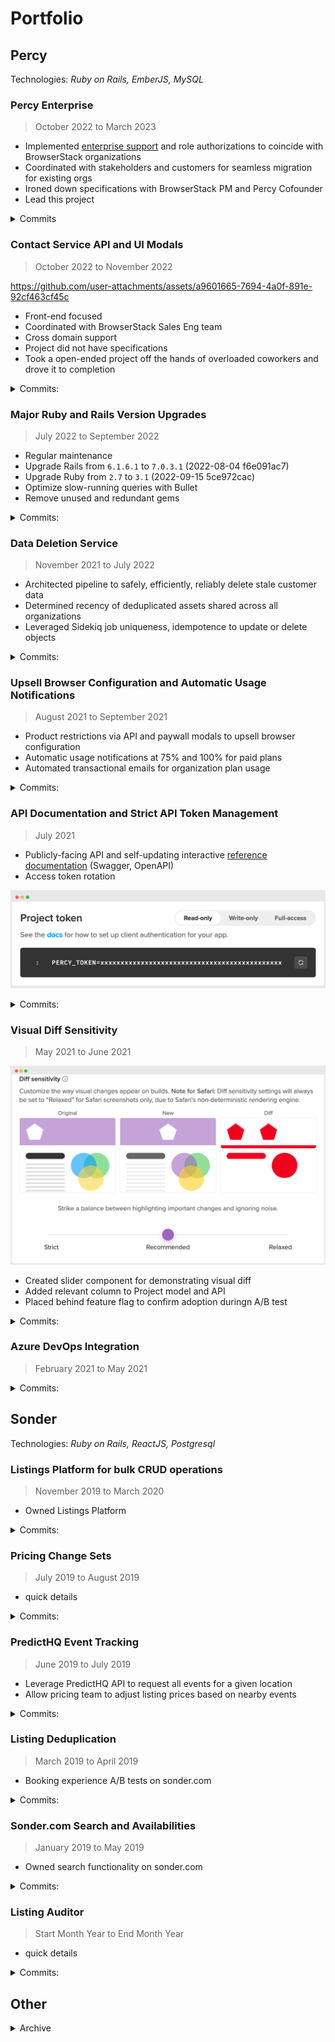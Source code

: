 # Portfolio

## Percy

Technologies: _Ruby on Rails, EmberJS, MySQL_

### Percy Enterprise

> October 2022 to March 2023

- Implemented [enterprise support](https://percy.io/enterprise) and role authorizations to coincide with BrowserStack organizations
- Coordinated with stakeholders and customers for seamless migration for existing orgs
- Ironed down specifications with BrowserStack PM and Percy Cofounder
- Lead this project

<details>
<summary>Commits</summary>

|     | Date       | Hash      | Message                                                                         |
| --- | ---------- | --------- | ------------------------------------------------------------------------------- |
| UI  | 2023-04-04 | 353495930 | Dashboard Redirect Preserves Current Team (#3464)                               |
| API | 2023-03-03 | 1c6641bf9 | Enable Teams for Newly-created Enterprise Organizations                         |
| API | 2023-03-02 | 456256b21 | Calculate Usage Stats by Enterprise Team                                        |
| UI  | 2023-03-02 | d8c790469 | Fix Teams Dropdown for all Dashboard Pages                                      |
| UI  | 2023-02-07 | 0119d3b6b | 10:38:44 -0700 Team Admins should only be Members of other teams/groups (#3337) |
| UI  | 2023-01-13 | 3151fb917 | Dropdown for `visibleOrganizationsInGroup`                                      |
| API | 2022-12-05 | e50c97455 | Implement and consume enterprise `TeamData`                                     |
| API | 2022-10-26 | 7704c4b99 | Migration: Add `enterprise_access` to organizations                             |

</details>

### Contact Service API and UI Modals

> October 2022 to November 2022

https://github.com/user-attachments/assets/a9601665-7694-4a0f-891e-92cf463cf45c

- Front-end focused
- Coordinated with BrowserStack Sales Eng team
- Cross domain support
- Project did not have specifications
- Took a open-ended project off the hands of overloaded coworkers and drove it to completion

<details>
<summary>Commits:</summary>

|     | Date       | Hash      | Message                                           |
| --- | ---------- | --------- | ------------------------------------------------- |
| UI  | 2022-11-17 | c610aae0d | Quick Contact Sales modal fixes (#3212)           |
| UI  | 2022-11-16 | 12928daaa | Contact Service Functionality (#3117)             |
| API | 2022-10-07 | 286db71b1 | Better Contact Service API Error Handling (#2853) |
| API | 2022-10-06 | 1935d9ee7 | Contact Service API (#2825)                       |

</details>

### Major Ruby and Rails Version Upgrades

> July 2022 to September 2022

- Regular maintenance
- Upgrade Rails from `6.1.6.1` to `7.0.3.1` (2022-08-04 f6e091ac7)
- Upgrade Ruby from `2.7` to `3.1` (2022-09-15 5ce972cac)
- Optimize slow-running queries with Bullet
- Remove unused and redundant gems

<details>
<summary>Commits:</summary>

|     | Date       | Hash      | Message                                                                  |
| --- | ---------- | --------- | ------------------------------------------------------------------------ |
| API | 2022-09-15 | 5ce972cac | Adopt Ruby 3.1 (#2809)                                                   |
| API | 2022-09-13 | b259326be | Update baseimage to Ruby 3 (#2781)                                       |
| API | 2022-09-12 | d5c66e5e1 | Preparation for Ruby 3 Upgrade (#2747)                                   |
| API | 2022-09-07 | 21f07a8d2 | Update `percy-style` to target Ruby 2.7 syntax (#2786)                   |
| API | 2022-08-26 | 979b7d288 | Update to new Ruby 3 compatible `percy-workloads` gem (#2779)            |
| API | 2022-08-10 | 6ac17fe22 | Serialize precision: nil for tables where datetime precision was not set |
| API | 2022-08-05 | 92980dbf2 | Rails `7.0.3.1` Upgrade (take two) (#2728)                               |
| API | 2022-08-04 | f6e091ac7 | Revert "Upgrade Rails from `6.1.6.1` to `7.0.3.1` (#2715)" (#2727)       |
| API | 2022-08-04 | f14135713 | Upgrade Rails from `6.1.6.1` to `7.0.3.1` (#2715)                        |
| API | 2022-08-02 | 71efc0b01 | Bullet Query Optimizations (#2720)                                       |
| API | 2022-08-02 | 1e033b50d | Add `Bullet.profile` to print_queries helper (#2721)                     |
| API | 2022-08-02 | 82f74377c | use RubyGems `subprocess` gem :gem: (#2722)                              |
| API | 2022-07-29 | 1ec872645 | Add `print_queries` to sql helper (#2711)                                |
| API | 2022-07-29 | 8374fa6fd | Remove unused `scientist` gem (#2714)                                    |
| API | 2022-07-28 | 9cf987e0d | Remove redundant `JSON::Api::Vanilla` gem (#2709)                        |
| API | 2022-07-28 | 688d1bc6c | Remove no longer used stripe gem (#2710)                                 |

</details>

### Data Deletion Service

> November 2021 to July 2022

- Architected pipeline to safely, efficiently, reliably delete stale customer data
- Determined recency of deduplicated assets shared across all organizations
- Leveraged Sidekiq job uniqueness, idempotence to update or delete objects

<details>
<summary>Commits:</summary>

|     | Date       | Hash      | Message                                                                   |
| --- | ---------- | --------- | ------------------------------------------------------------------------- |
| API | 2022-07-14 | ddbbab71d | Delete Associated Comment Threads and Comments (#2670)                    |
| API | 2022-07-13 | e4c1a46b5 | Delete associated Master Snapshot iff deleting latest Snapshot (#2669)    |
| API | 2022-07-12 | b5d007a53 | remove ManifestMigration rake task from cron (#2664)                      |
| API | 2022-07-01 | ecabc5725 | Add `lossy_image` deletion to DeleteImages step (#2648)                   |
| API | 2022-07-01 | 390b1ff25 | Add safeguard for `Google::Cloud::NotFound` error (#2647)                 |
| API | 2022-06-30 | 351933a7a | Remove Auth0 References (#2625)                                           |
| API | 2022-06-29 | 54cfd6b46 | Delete Images Step (#2612)                                                |
| API | 2022-06-16 | 2cb89929  | `resource.uploaded_at` should not affect GCS delete call (#2581)          |
| API | 2022-06-16 | 171ce18e3 | Delete SnapshotResources in bulk (#2582)                                  |
| API | 2022-06-16 | 455a0681b | DeletionService maybe_delete_resource! (#2565)                            |
| API | 2022-06-09 | 0fe5fa441 | fix `sha:` -> `filename:` kwarg in storage_data (#2570)                   |
| API | 2022-06-08 | a0c0c015d | Update percy-storage gem from 1.4.1 to 2.0.5 (#2567)                      |
| API | 2022-06-02 | 68388dc13 | update dev.rake (#2553)                                                   |
| API | 2022-06-02 | b45dc84f1 | Add sidekiq-deletion queue (#2554)                                        |
| API | 2022-05-10 | 99ec80c39 | delete update reused object job (#2488)                                   |
| API | 2022-03-17 | aa67ebd41 | Better Honeycomb Tracing for Object Ledger Service (#2371)                |
| API | 2022-03-12 | 14a3d9795 | Fix zscan return type for flush object ledger (#2359)                     |
| API | 2022-03-11 | 02eecac39 | Fix `OBJECT_TYPES` class variable reference (#2358)                       |
| API | 2022-03-11 | 0b74b6bdb | Decouple Image and Resource Updates + Batch Update Retries (#2337)        |
| API | 2022-03-08 | 9da156854 | Delete bulk segment update job (#2346)                                    |
| API | 2022-03-02 | e77470469 | [UpdateReusedObjects] More Logging and Re-enqueue on Success (#2332)      |
| API | 2022-03-02 | 54d823354 | Delay Cron Timings for Object Ledger Flush (#2323)                        |
| API | 2022-02-22 | 02c3298fb | Batch Object Ledger Flushes (#2294)                                       |
| API | 2022-02-03 | 9f06d8b65 | Object Ledger Service: more Honeycomb logging + update in batches (#2290) |
| API | 2022-01-31 | 3b67a8670 | Object Ledger: Rename Honeycomb Trace + Add `nil` compact (#2284)         |
| API | 2022-01-28 | dec79d941 | Backfill Reused Object Updates (#2215)                                    |
| API | 2022-01-21 | a9f2072d2 | Flush Object Ledger Updates (#2229)                                       |
| API | 2021-12-07 | f310ef40c | Object Ledger Service Touchpoints (#2211)                                 |
| API | 2021-11-10 | 50f870cd5 | Introduce Object Ledger Service (#2205)                                   |
| API | 2021-11-05 | 0c98249f5 | Add development redis instance for object ledger (#2204)                  |

</details>

### Upsell Browser Configuration and Automatic Usage Notifications

> August 2021 to September 2021

- Product restrictions via API and paywall modals to upsell browser configuration
- Automatic usage notifications at 75% and 100% for paid plans
- Automated transactional emails for organization plan usage

<details>
<summary>Commits:</summary>

|     | Date       | Hash      | Message                                                   |
| --- | ---------- | --------- | --------------------------------------------------------- |
| UI  | 2021-09-10 | 691a99d30 | Upsell Browser Configuration to New Orgs                  |
| UI  | 2021-08-16 | e1226f990 | Add note about automatically sending usage notifications  |
| API | 2021-09-10 | 2fec94e0a | Upsell Browser Configuration                              |
| API | 2021-08-24 | 0255ac546 | Bulk project browser creation/deletion as paid features   |
| API | 2021-08-16 | 03176c5e1 | Automatic usage notifications                             |
| API | 2021-08-04 | dc334358d | Endpoints for bulk ProjectBrowserTarget creation/deletion |

</details>

### API Documentation and Strict API Token Management

> July 2021

- Publicly-facing API and self-updating interactive [reference documentation](https://www.browserstack.com/docs/percy/api-reference/authentication) (Swagger, OpenAPI)
- Access token rotation

![Token rotation screenshot](./assets/access-token-rotation.png)

<details>
<summary>Commits:</summary>

|     | Date       | Hash      | Message                                              |
| --- | ---------- | --------- | ---------------------------------------------------- |
| API | 2021-07-22 | d055a301e | Migration for backfilling readonly tokens            |
| UI  | 2021-07-20 | e988a01fe | Expose ReadOnly token in UI                          |
| API | 2021-07-20 | bc8476b86 | API Documentation with rswag                         |
| API | 2021-07-06 | db600e01d | [Public API] Add Support for Project ReadOnly Tokens |

</details>

### Visual Diff Sensitivity

> May 2021 to June 2021

![Preview of visual diff sensitivity slider](./assets/diff-sensitivity-animation.png)

- Created slider component for demonstrating visual diff
- Added relevant column to Project model and API
- Placed behind feature flag to confirm adoption duringn A/B test

<details>
<summary>Commits:</summary>

|     | Date       | Hash      | Message                                                  |
| --- | ---------- | --------- | -------------------------------------------------------- |
| UI  | 2021-06-09 | 1a36792c8 | Remove Diff Sensitivity Feature Flag                     |
| UI  | 2021-06-04 | 3ab5f5278 | Visual Diff Sensitivity                                  |
| API | 2021-06-07 | 20c9e5500 | Do not update Diff Sensitivity if already a custom value |
| API | 2021-06-04 | aadccfe93 | Update Project Fuzz Factor with Diff Sensitivity         |

</details>

### Azure DevOps Integration

> February 2021 to May 2021

<details>
<summary>Commits:</summary>

|     | Date       | Hash      | Message                                                          |
| --- | ---------- | --------- | ---------------------------------------------------------------- |
| UI  | 2021-05-18 | ac529a6dc | Azure DevOps Launch                                              |
| API | 2021-04-27 | d505367ed | Better Handle Azure DevOps Errors (#1914)                        |
| API | 2021-03-31 | 034cb8ca5 | Add Pagination to Azure DevOps (#1902)                           |
| API | 2021-03-30 | b95b570c9 | Update Azure DevOps Pull Request Cassettes (#1900)               |
| API | 2021-03-30 | d465581d0 | Azure DevOps Commit Status Update Services (#1899)               |
| API | 2021-03-26 | 6929ab51c | Azure DevOps Pull Request Service (#1898)                        |
| API | 2021-03-25 | e91a26fd4 | update ADO cassettes to fix changed repo name (#1895)            |
| API | 2021-03-25 | 87005baf8 | Azure DevOps Repo Service (#1887)                                |
| API | 2021-03-19 | 84fbecf43 | Azure DevOps Service Setup (#1877)                               |
| UI  | 2021-03-10 | 361dbdf67 | Azure DevOps Integration                                         |
| API | 2021-02-18 | d17c1ea31 | db migration to add azure devops to version_control_integrations |

</details>

## Sonder

Technologies: _Ruby on Rails, ReactJS, Postgresql_

### Listings Platform for bulk CRUD operations

> November 2019 to March 2020

- Owned Listings Platform

<details>
<summary>Commits:</summary>

|     | Date                      | Hash     | Message                                                                |
| --- | ------------------------- | -------- | ---------------------------------------------------------------------- |
|     | 2020-03-20 19:21:17 -0700 | 034610a1 | reset min-los bound                                                    |
|     | 2020-03-20 17:19:20 -0700 | 5a890624 | [COVID19] Change min LOS to 30 (#1529)                                 |
|     | 2020-03-20 16:19:17 -0700 | 71a30269 | simplify logic and reduce hits to Flipper db (#1527)                   |
|     | 2020-03-20 15:56:41 -0700 | 2005c869 | [COVID19] Cap Homeaway Min LOS to 28 days max (#1525)                  |
|     | 2020-03-20 14:12:03 -0700 | da9bc751 | Time.today to Time.current (#1524)                                     |
|     | 2020-03-20 13:16:52 -0700 | 323f94d1 | [COVID19] Cap Airbnb minimum_stay_length to 28 days (#1522)            |
|     | 2020-03-18 11:08:47 -0700 | 0ed5b721 | Log Listable Upsert Errors (#1492)                                     |
|     | 2020-03-17 19:28:54 -0700 | 981239bb | [LP] Automatically create L1 listings when creating collection (#1486) |
|     | 2020-03-17 14:39:15 -0700 | b98058a3 | add channel booking id to COVID refund log (#1512)                     |
|     | 2020-03-17 13:33:37 -0700 | 45197954 | Add covid19 condition for processing airbnb cancellations (#1511)      |
|     | 2020-03-13 09:59:14 -0700 | 7d7acd8d | Add CUF Spaces to Listable (#1494)                                     |
|     | 2020-03-09 16:09:25 -0700 | 0f3aeffe | increase LOS Discount upper bound (#1482)                              |
|     | 2020-03-03 16:57:25 -0800 | fc3a6f31 | Add migration for new unit amenity fields on Listable (#1471)          |
|     | 2020-03-03 14:44:15 -0800 | 460362c3 | Migration to Add Building Fields to Listable (#1470)                   |
|     | 2020-02-27 17:27:49 -0800 | d61f9a97 | redirect requests to units to respective listable (#1459)              |
|     | 2020-02-27 14:02:29 -0800 | 71529b2f | [LP] Batch Update Homeaway Descriptions (#1456)                        |
|     | 2020-02-27 13:43:52 -0800 | 2760d5b2 | [LP] Show List on Homeaway Button (take-two) (#1450)                   |
|     | 2020-02-25 17:50:45 -0800 | 621ad935 | add internal/external listing links to listable view (#1448)           |
|     | 2020-02-25 17:39:41 -0800 | f6e69016 | Add availability serializer (#1449)                                    |
|     | 2020-02-25 14:23:18 -0800 | 34920efe | [LP] Beautify collection availabilities (#1444)                        |
|     | 2020-02-24 19:40:02 -0800 | 2ecd3f6c | [LP] Listable Details Page + Create Homeaway Listing (#1429)           |
|     | 2020-02-21 11:11:02 -0800 | 7dbb943f | Fix LP namespacing for Listings::Bookingcom (#1435)                    |
|     | 2020-02-21 10:32:59 -0800 | 082c4b0d | [LP] Delay synchronous upsert, enforce channel_name as job_id (#1434)  |
|     | 2020-02-21 06:40:47 -0800 | 17deb7a8 | Update yarn.lock file (#1431)                                          |
|     | 2020-02-20 18:06:15 -0800 | c9e02f81 | [LP] Realtime synchronous listing upserts (#1426)                      |
|     | 2020-02-19 12:33:38 -0800 | aad8fed7 | Decrease expedia listing audit batch size (#1422)                      |
|     | 2020-02-18 15:50:25 -0800 | 132c8e59 | [LP] Fix short description field (#1419)                               |
|     | 2020-02-11 16:00:46 -0800 | c7350598 | [LP] Allow search for early listed listables (#1408)                   |
|     | 2020-02-05 18:13:48 -0800 | 039aef7a | One Night Stay Applicable on Collection Details (#1396)                |
|     | 2020-01-31 15:59:11 -0800 | 3dc8d30b | fix collection status toggle (#1391)                                   |
|     | 2020-01-31 10:53:41 -0800 | 50a16ef7 | Fix Payload Button Double Render (#1388)                               |
|     | 2020-01-29 18:13:04 -0800 | 339e9591 | Primary Collection dropdown for New/Edit Listings (#1378)              |
|     | 2020-01-27 13:23:59 -0800 | 63444ec1 | Primary Collection Migration (#1375)                                   |
|     | 2020-01-23 17:57:45 -0800 | 7248577f | Delay LOS price factor job by 5 seconds (#1370)                        |
|     | 2020-01-23 17:53:59 -0800 | 738eeaf0 | [LP] Alert on Bad Collection Creation and Edit (#1372)                 |
|     | 2020-01-17 18:27:53 -0800 | cfbb7b92 | [LP] Display Modals on the Listings Platform (#1363)                   |
|     | 2020-01-10 18:49:40 -0800 | 89693084 | [LP] Expose Expedia property status check (#1351)                      |
|     | 2020-01-10 15:59:42 -0800 | 56781aa3 | [LP] Select Primary Listable for Collection (#1349)                    |
|     | 2020-01-08 15:25:39 -0800 | b90495ca | Allow selection of primary listable on a collection (#1345)            |
|     | 2020-01-07 15:08:48 -0800 | 14cf311d | [LP] Filter out inactive listings from listable search (#1336)         |
|     | 2020-01-06 17:15:49 -0800 | f28d902c | Fix Listable LOS discount job callback (#1337)                         |
|     | 2020-01-06 11:33:52 -0800 | 5fdac225 | Newly Created Listables Should Respect LOS City Discounts (#1270)      |
|     | 2019-12-20 16:04:32 -0800 | bedc6496 | Make property type editable for Expedia and Bookingcom (#1331)         |
|     | 2019-11-27 12:46:48 -0800 | 4792652a | [LP] Publish listing to CUF (#1290)                                    |
|     | 2019-11-26 14:05:28 -0800 | e8d0381b | Present Unique Listing and Collection Photos (#1287)                   |
|     | 2019-11-26 14:05:13 -0800 | b6db730c | Only relist Homeaway listings on another account (#1285)               |
|     | 2019-11-14 16:01:57 -0700 | 1ea1eea4 | Relist Homeaway/VRBO Listings (#1230)                                  |

Supporting commits in monolith repo

|     | Date                      | Hash       | Message                                                               |
| --- | ------------------------- | ---------- | --------------------------------------------------------------------- |
|     | 2020-03-12 15:55:24 -0700 | 10d1318549 | good suggestions, hound! 👍🏾                                           |
|     | 2020-03-12 15:48:27 -0700 | ddc5064073 | include new building change for restaurant_in_building                |
|     | 2020-03-12 15:47:53 -0700 | 27ada3a99e | upsert Cuf::Space fields                                              |
|     | 2020-03-06 17:27:10 -0800 | 159ca7fcc2 | add strangely named room_id and rate_id                               |
|     | 2020-03-06 14:21:51 -0800 | e30f2ec049 | only return first booking result for external id                      |
|     | 2020-03-06 14:02:12 -0800 | 85b48b4de3 | return actual HTML objects                                            |
|     | 2020-03-06 12:48:00 -0800 | 2b15e8a36b | use inquiry decorator                                                 |
|     | 2020-03-06 11:40:46 -0800 | 381d86412c | display OTA info on Inquiry view in the BEN                           |
|     | 2020-03-05 20:22:42 -0800 | 2ab296d5d1 | button resurfaced in the merge. removing again                        |
|     | 2020-03-04 14:31:11 -0800 | c7fd4ac40c | only show buttons if have distribution role                           |
|     | 2020-03-03 15:31:37 -0800 | 25604cb666 | upsert new building amenities                                         |
|     | 2020-03-03 12:56:12 -0800 | 70886e474d | rename field to match building attribute                              |
|     | 2020-03-02 16:21:06 -0800 | 4f30237482 | reduncancy department of redundancy                                   |
|     | 2020-03-02 14:04:18 -0800 | 277849e134 | missing field from another PR (#9747)                                 |
|     | 2020-03-02 13:26:55 -0800 | a92f1d39dc | better separation of fields                                           |
|     | 2020-03-02 13:23:21 -0800 | cdc933f0ee | add building and hotel fields to listable upsert                      |
|     | 2020-02-27 17:33:57 -0800 | 8fa4bab492 | change OTA link, remove deprecation warning                           |
|     | 2020-02-25 10:42:25 -0800 | e4181c6d2b | Revise CUF link deprecation message                                   |
|     | 2020-02-25 10:41:47 -0800 | d3c9d5206d | change Validate button to GET rather than POST to match OTA links     |
|     | 2020-02-24 19:49:54 -0800 | 1ef7bee745 | 🐕                                                                    |
|     | 2020-02-24 19:44:24 -0800 | 2a4f91fde8 | add View OTA Links button/link                                        |
|     | 2020-02-24 19:43:51 -0800 | 7277c47e69 | deprecate CUF OTA channel links                                       |
|     | 2020-02-20 16:00:56 -0800 | 455137b6d2 | actually remove the button                                            |
|     | 2020-02-20 14:33:09 -0800 | 7476f469e5 | remove List on Homeaway button from CUF                               |
|     | 2020-02-03 08:22:57 -0800 | 9465270dcb | [CUF] Remove OTA channel buttons (#9598)                              |
|     | 2020-01-16 16:12:31 -0800 | be64dd9386 | Stop Erroneous Unit Upserts (#9452)                                   |
|     | 2020-01-06 11:53:02 -0800 | fc55464c7c | Make listable upsert synchronous in the CUF and display error (#9291) |
|     | 2019-12-20 15:32:29 -0800 | 31d74bed3c | allow upsert empty array of channels (#9264)                          |
|     | 2019-12-19 17:07:02 -0800 | d019a52756 | Validate Units before upserting to Listings (#8864)                   |
|     | 2019-11-25 17:35:50 -0700 | 80565b9b3f | Add CUF validations for LTR and Min                                   |

</details>

### Pricing Change Sets

> July 2019 to August 2019

- quick details

<details>
<summary>Commits:</summary>

|       | Date                      | Hash       | Message                                                              |
| ----- | ------------------------- | ---------- | -------------------------------------------------------------------- |
|       | 2019-08-14 13:38:49 -0700 | d24085c    | Change Sets Revert Revert (#327)                                     |
|       | 2019-08-01 09:51:32 -0700 | a3f43a6    | Revert "Apply and Commit Change Sets to PriceCalendar (#265)" (#321) |
|       | 2019-07-31 19:27:52 -0700 | a88fe81    | attempt at sticky price editor (#319)                                |
| Rails | 2019-08-01 09:27:17 -0700 | 24fb98dd68 | Correct change set value field from int to decimal (#7372)           |
| Rails | 2019-07-31 18:38:14 -0700 | 6ef3914162 | Ensure Change Set prices abide by min and max price rules (#7281)    |
|       | 2019-07-31 19:11:28 -0700 | f1a5550    | Apply and Commit Change Sets to PriceCalendar (#265)                 |
|       | 2019-07-22 15:48:38 -0700 | 3157265    | fix off-by-one PriceCalendar blended row calculation (#317)          |
|       | 2019-07-10 17:06:03 -0700 | 740a9c2    | column OccupancyRate respects day of week filter (#296)              |
|       | 2019-06-28 16:24:44 -0700 | 8af9312    | Events Feed for Compression Nights (#293)                            |
|       | 2019-06-20 11:49:37 -0700 | 57a5ace    | add RMP_USERNAME and RMP_PASSWORD to app.json (#270)                 |
|       | 2019-06-17 15:14:19 -0700 | 1808bcf    | Decouple UnitDatePricing from PriceCalendar (#262)                   |
|       | 2019-05-30 12:25:17 -0700 | 349a0cf    | Visually distinguish weekends and employee bookings (#255)           |
|       | 2019-05-29 17:30:04 -0700 | c92aa31    | Break Out Dashboard Components into respective Cards (#243)          |
|       | 2019-05-24 19:47:44 -0700 | cc1d89b    | Add day of week filter for PriceCalendar (#235)                      |

</details>

### PredictHQ Event Tracking

> June 2019 to July 2019

- Leverage PredictHQ API to request all events for a given location
- Allow pricing team to adjust listing prices based on nearby events

<details>
<summary>Commits:</summary>

|     | Date                      | Hash    | Message                                       |
| --- | ------------------------- | ------- | --------------------------------------------- |
|     | 2019-07-19 19:26:28 -0700 | b86b55c | Request all PredictHQ API page results (#310) |
|     | 2019-07-02 15:52:10 -0700 | 5f33700 | add PREDICT_HQ_SECRET to app.json (#298)      |

</details>

### Listing Deduplication

> March 2019 to April 2019

- Booking experience A/B tests on sonder.com

<details>
<summary>Commits:</summary>

|     | Date                      | Hash       | Message                                                                                          |
| --- | ------------------------- | ---------- | ------------------------------------------------------------------------------------------------ |
|     | 2019-04-12 09:40:29 -0700 | 6c91dc0e2e | fix dedupe regular expression matching on hyphens in ad_name adjective (#6468)                   |
|     | 2019-04-05 13:06:50 -0700 | 4849ad3561 | more robust regex logic for hiding ad_name extensions (#6445)                                    |
|     | 2019-04-05 09:09:40 -0700 | f97ede912e | fix hyphenation on search results (#6443)                                                        |
|     | 2019-04-04 17:22:36 -0700 | 4099315dd4 | fix ad names with hyphens in dedupe test (#6442)                                                 |
|     | 2019-04-03 15:01:37 -0700 | 132b757338 | launch Denver on sonder.com 🌇 (#6428)                                                           |
|     | 2019-04-03 12:24:48 -0700 | 70271e4c3f | [sondercom] dedupe listings by showing only one of any available listings per collection (#6290) |

</details>

### Sonder.com Search and Availabilities

> January 2019 to May 2019

- Owned search functionality on sonder.com

<details>
<summary>Commits:</summary>

|     | Date                      | Hash       | Message                                                                                        |
| --- | ------------------------- | ---------- | ---------------------------------------------------------------------------------------------- |
|     | 2019-05-09 10:46:50 -0700 | 0e0341110d | redirect to not_found when user tries to view an invalid unit_id (#6661)                       |
|     | 2019-05-01 16:34:57 -0700 | e2de94f9cd | fix max-width of booking bar elements for search page on iPad (#6649)                          |
|     | 2019-05-01 15:07:04 -0700 | 3ddae94bfd | [sondercom] change session cookie expiry to 14 days (#6642)                                    |
|     | 2019-04-30 14:09:11 -0700 | 8db9d6f31b | Fix inconsistent specs from A/B tests (#6638)                                                  |
|     | 2019-04-29 12:02:56 -0700 | c83317448c | [sondercom] Persistent Booking Bar A/B Test (#6583)                                            |
|     | 2019-04-18 14:46:23 -0700 | 21aaab0783 | [sondercom] Prevent Viewing Past Availabilites (#6531)                                         |
|     | 2019-04-15 17:23:57 -0700 | e5e908b404 | fix booking confirmation partial (#6508)                                                       |
|     | 2019-04-15 11:17:33 -0700 | 9e3a01d793 | prevent allowing booking confirmation email if booking not chargable (#6500)                   |
|     | 2019-04-12 17:14:01 -0700 | 3fb8a0107a | limit availabilities on unit listing view to 18 months (#6493)                                 |
|     | 2019-03-28 08:03:45 -0700 | d583b70343 | Fix issue where payments are rejected past 6pm for same-day bookings (#6363)                   |
|     | 2019-03-07 11:59:43 -0800 | 47c8b5fdc6 | [sondercom] Prevent booking in the past + useful inquiry failure message (#6221)               |
|     | 2019-03-06 19:42:36 -0800 | d4c497ca54 | fix clockwork skipping OTA::Availabilities::UpsertAllUnitsWorker job (#6222)                   |
|     | 2019-02-26 12:09:23 -0800 | 86e0727ff3 | replace booking with lease_inquiry for GTM event tracking (#6140)                              |
|     | 2019-02-25 19:30:40 -0800 | 3e5f6c183d | Added additional tracking data for GTM events (#6133)                                          |
|     | 2019-02-22 14:25:02 -0800 | 3d0f109c14 | Add Unique Neighborhood Content and Additional Parking Details (#6106)                         |
|     | 2019-02-20 11:14:29 -0800 | 3521db084b | Remove non-bookable units from search (#6087)                                                  |
|     | 2019-02-16 12:21:26 -0800 | 42027dce8d | remove employee from carousel (#6072)                                                          |
|     | 2019-02-13 12:08:24 -0800 | 9e7ca35c04 | Only enforce inquiry validation if booked through sonder.com (#6038)                           |
|     | 2019-02-11 14:13:54 -0800 | f6b30a769a | fix tests broken by enforcing unit night stay (#6014)                                          |
|     | 2019-02-11 11:54:34 -0700 | 3d79b5efad | Enforce Max Night Stay on Sonder.com (#5950)                                                   |
|     | 2019-02-08 14:53:02 -0800 | 103cf6bdc5 | add SonderEmployee to Guest Reason Stay on inquiry (#6002)                                     |
|     | 2019-02-06 15:25:13 -0800 | 864bb18008 | [GTM][GA][SEO] Add additional tracking parameters to booking confirmation and searches (#5985) |
|     | 2019-02-06 13:46:32 -0800 | a3f5daae55 | add clause to sonder terms of service for background checks (#5988)                            |
|     | 2019-01-25 13:04:22 -0800 | 72c0780bdb | Hide units not yet bookable from search results (#5809)                                        |
|     | 2019-01-22 17:05:15 -0800 | 39335f0446 | lower floor on nightly rates in Rome to increase demand (#5906)                                |
|     | 2019-01-16 17:25:59 -0800 | de26153bce | Remove stay_type from city links on homepage (#5875)                                           |
|     | 2019-01-15 16:46:58 -0800 | 8932520514 | [sondercom] Support Max Night on Sonder.com (#5848)                                            |
|     | 2019-01-08 17:19:38 -0800 | 0439bdf499 | Adjust NYC price discount to 0% weekly and 10% monthly (#5815)                                 |
|     | 2019-01-07 12:44:12 -0800 | 99424516af | Add upsert listing button to CUF (#5681)                                                       |

</details>

### Listing Auditor

> Start Month Year to End Month Year

- quick details

<details>
<summary>Commits:</summary>

|     | Date                      | Hash     | Message                                                                         |
| --- | ------------------------- | -------- | ------------------------------------------------------------------------------- |
|     | 2019-11-08 14:48:11 -0700 | 6b2d3653 | [LP][Auditor] Expose Auditor Results on LP (#1243)                              |
|     | 2019-11-07 18:11:19 -0700 | fbd7edbf | [LP][Auditor] Auditor Report Generation and Upload to S3 (#1241)                |
|     | 2019-10-28 14:11:37 -0700 | c6c18ec5 | generate audit report and upload to S3                                          |
|     | 2019-10-22 13:50:40 -0700 | 957743b4 | quick fixes to isolated LP issues (#1219)                                       |
|     | 2019-10-21 17:54:29 -0700 | 96a957d3 | Fix nil pointer for collection view in LP (#1217)                               |
|     | 2019-10-21 16:15:18 -0700 | 85f2cbc0 | LP Enhancements (Balcony/Terrace in Expedia Collection Names) (#1214)           |
|     | 2019-10-21 16:08:37 -0700 | 987d2d8a | Upsert airbnb listings for city on LOS discount update (#1194)                  |
|     | 2019-10-09 14:24:31 -0700 | 296d4038 | [LP] Listing Platform UI Enhancements (#1174)                                   |
|     | 2019-10-06 14:05:55 -0700 | 84a2fdc4 | [Auditor] Audit Airbnb Collections (RoomTypes) (#1165)                          |
|     | 2019-10-04 18:49:53 -0700 | b6395b32 | Add table of city discounts to LOS tool (#1170)                                 |
|     | 2019-10-04 16:16:30 -0700 | cb85e352 | [Auditor] Scale back listing auditor threads, fix AuditorRun.create! (#1164)    |
|     | 2019-10-03 01:01:35 -0700 | 97589e7b | [Auditor] Filter out RoomTypes and RatePlans for deactivated listings (#1155)   |
|     | 2019-09-30 23:55:37 -0700 | b759f5fb | [Auditor] Concurrently Audit RoomTypes and Rate Plans (#1119)                   |
|     | 2019-09-28 18:09:22 -0700 | b526c596 | LOS support for various city names (#1138)                                      |
|     | 2019-09-27 18:41:11 -0700 | 11e01622 | Undo city name normalization in LOS discount tool (#1137)                       |
|     | 2019-09-27 16:10:14 -0700 | c382dec1 | Frontend for OTA LOS discount (#1130)                                           |
|     | 2019-09-11 16:21:57 -0700 | 2c7a0c20 | [Auditor] Bookingcom Live Status Auditor (#1088)                                |
|     | 2019-09-10 12:10:35 -0700 | c65a1dd4 | [Auditor] Add Expedia Live Status and datadog stats to listing auditor (#1066)  |
|     | 2019-09-07 16:10:59 -0700 | f716d338 | Remove foreign key to listings on listing audit flag, make non-nullable (#1073) |
|     | 2019-09-06 17:38:29 -0700 | 2cb07d92 | hotfix for pre-existing foreign key (#1072)                                     |
|     | 2019-09-05 15:51:00 -0700 | 13339f99 | Listing Auditor Refresh (#1058)                                                 |

</details>

## Other

<details>
<summary>Archive</summary>

### LendUp

- Account Management Service
  - Clock Service
  - Interest Policy
- Loan Origination Workflow

### HotPads

- Reputation Service

### SPARTA

- VM Imaging System Automation
</details>
